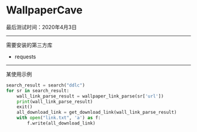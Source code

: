 # WallpaperCave

最后测试时间：2020年4月3日

---

需要安装的第三方库

- requests

---

某使用示例

```python
search_result = search("ddlc")
for sr in search_result:
    wall_link_parse_result = wallpaper_link_parse(sr['url'])
    print(wall_link_parse_result)
    exit()
    all_download_link = get_download_link(wall_link_parse_result)
    with open("link.txt", 'a') as f:
        f.write(all_download_link)
```
